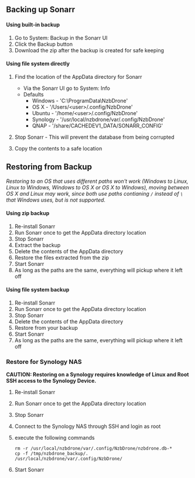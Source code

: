 ## Backing up Sonarr ##

#### Using built-in backup ####

1. Go to System: Backup in the Sonarr UI
2. Click the Backup button
3. Download the zip after the backup is created for safe keeping

#### Using file system directly ####
1. Find the location of the AppData directory for Sonarr
	- Via the Sonarr UI go to System: Info
	- Defaults
		- Windows - 'C:\ProgramData\NzbDrone'
		- OS X - '/Users/\<user\>/.config/NzbDrone'
		- Ubuntu - '/home/\<user\>/.config/NzbDrone'
		- Synology - '/usr/local/nzbdrone/var/.config/NzbDrone'
		- QNAP - '/share/CACHEDEV1_DATA/SONARR_CONFIG'

2. Stop Sonarr - This will prevent the database from being corrupted
3. Copy the contents to a safe location

## Restoring from Backup ##

_Restoring to an OS that uses different paths won't work (Windows to Linux, Linux to Windows, Windows to OS X or OS X to Windows), moving between OS X and Linux may work, since both use paths contianing `/` instead of `\` that Windows uses, but is not supported._

#### Using zip backup ####

1. Re-install Sonarr
2. Run Sonarr once to get the AppData directory location
3. Stop Sonarr
4. Extract the backup
5. Delete the contents of the AppData directory
6. Restore the files extracted from the zip
7. Start Sonarr
8. As long as the paths are the same, everything will pickup where it left off

#### Using file system backup ####
1. Re-install Sonarr
2. Run Sonarr once to get the AppData directory location
3. Stop Sonarr
4. Delete the contents of the AppData directory
5. Restore from your backup
6. Start Sonarr
7. As long as the paths are the same, everything will pickup where it left off

### Restore for Synology NAS ###
**CAUTION: Restoring on a Synology requires knowledge of Linux and Root SSH access to the Synology Device.**  

1. Re-install Sonarr  
2. Run Sonarr once to get the AppData directory location  
3. Stop Sonarr  
4. Connect to the Synology NAS through SSH and login as root  
5. execute the following commands

    ```
    rm -r /usr/local/nzbdrone/var/.config/NzbDrone/nzbdrone.db-*
    cp -f /tmp/nzbdrone_backup/. /usr/local/nzbdrone/var/.config/NzbDrone/
    ```

6. Start Sonarr  